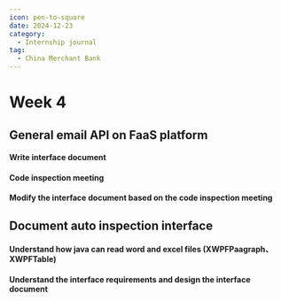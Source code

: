 ```yaml
---
icon: pen-to-square
date: 2024-12-23
category:
  - Internship journal
tag:
  - China Merchant Bank
---
```


# Week 4

## General email API on FaaS platform
#### Write interface document 
#### Code inspection meeting
#### Modify the interface document based on the code inspection meeting

## Document auto inspection interface
#### Understand how java can read word and excel files (XWPFPaagraph、XWPFTable)
#### Understand the interface requirements and design the interface document
